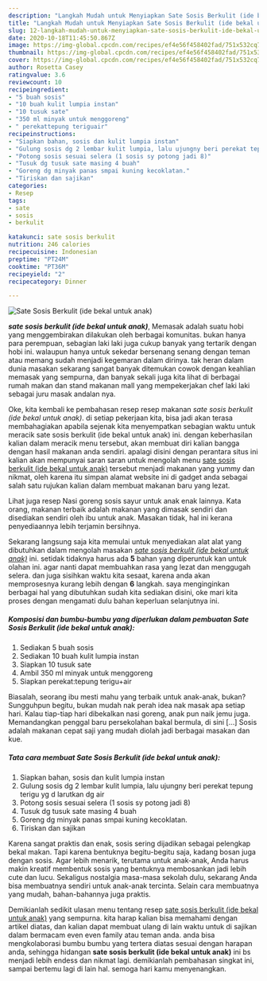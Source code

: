 ```yaml
---
description: "Langkah Mudah untuk Menyiapkan Sate Sosis Berkulit (ide bekal untuk anak), Anti Gagal"
title: "Langkah Mudah untuk Menyiapkan Sate Sosis Berkulit (ide bekal untuk anak), Anti Gagal"
slug: 12-langkah-mudah-untuk-menyiapkan-sate-sosis-berkulit-ide-bekal-untuk-anak-anti-gagal
date: 2020-10-18T11:45:50.867Z
image: https://img-global.cpcdn.com/recipes/ef4e56f458402fad/751x532cq70/sate-sosis-berkulit-ide-bekal-untuk-anak-foto-resep-utama.jpg
thumbnail: https://img-global.cpcdn.com/recipes/ef4e56f458402fad/751x532cq70/sate-sosis-berkulit-ide-bekal-untuk-anak-foto-resep-utama.jpg
cover: https://img-global.cpcdn.com/recipes/ef4e56f458402fad/751x532cq70/sate-sosis-berkulit-ide-bekal-untuk-anak-foto-resep-utama.jpg
author: Rosetta Casey
ratingvalue: 3.6
reviewcount: 10
recipeingredient:
- "5 buah sosis"
- "10 buah kulit lumpia instan"
- "10 tusuk sate"
- "350 ml minyak untuk menggoreng"
- " perekattepung teriguair"
recipeinstructions:
- "Siapkan bahan, sosis dan kulit lumpia instan"
- "Gulung sosis dg 2 lembar kulit lumpia, lalu ujungny beri perekat tepung terigu yg d larutkan dg air"
- "Potong sosis sesuai selera (1 sosis sy potong jadi 8)"
- "Tusuk dg tusuk sate masing 4 buah"
- "Goreng dg minyak panas smpai kuning kecoklatan."
- "Tiriskan dan sajikan"
categories:
- Resep
tags:
- sate
- sosis
- berkulit

katakunci: sate sosis berkulit 
nutrition: 246 calories
recipecuisine: Indonesian
preptime: "PT24M"
cooktime: "PT36M"
recipeyield: "2"
recipecategory: Dinner

---
```



![Sate Sosis Berkulit (ide bekal untuk anak)](https://img-global.cpcdn.com/recipes/ef4e56f458402fad/751x532cq70/sate-sosis-berkulit-ide-bekal-untuk-anak-foto-resep-utama.jpg)

<b><i>sate sosis berkulit (ide bekal untuk anak)</i></b>, Memasak adalah suatu hobi yang menggembirakan dilakukan oleh berbagai komunitas. bukan hanya para perempuan, sebagian laki laki juga cukup banyak yang tertarik dengan hobi ini. walaupun hanya untuk sekedar bersenang senang dengan teman atau memang sudah menjadi kegemaran dalam dirinya. tak heran dalam dunia masakan sekarang sangat banyak ditemukan cowok dengan keahlian memasak yang sempurna, dan banyak sekali juga kita lihat di berbagai rumah makan dan stand makanan mall yang mempekerjakan chef laki laki sebagai juru masak andalan nya.

Oke, kita kembali ke pembahasan resep resep makanan <i>sate sosis berkulit (ide bekal untuk anak)</i>. di setiap pekerjaan kita, bisa jadi akan terasa membahagiakan apabila sejenak kita menyempatkan sebagian waktu untuk meracik sate sosis berkulit (ide bekal untuk anak) ini. dengan keberhasilan kalian dalam meracik menu tersebut, akan membuat diri kalian bangga dengan hasil makanan anda sendiri. apalagi disini dengan perantara situs ini kalian akan mempunyai saran saran untuk mengolah menu <u>sate sosis berkulit (ide bekal untuk anak)</u> tersebut menjadi makanan yang yummy dan nikmat, oleh karena itu simpan alamat website ini di gadget anda sebagai salah satu rujukan kalian dalam membuat makanan baru yang lezat.

Lihat juga resep Nasi goreng sosis sayur untuk anak enak lainnya. Kata orang, makanan terbaik adalah makanan yang dimasak sendiri dan disediakan sendiri oleh ibu untuk anak. Masakan tidak, hal ini kerana penyediaannya lebih terjamin bersihnya.


Sekarang langsung saja kita memulai untuk menyediakan alat alat yang dibutuhkan dalam mengolah masakan <u><i>sate sosis berkulit (ide bekal untuk anak)</i></u> ini. setidak tidaknya harus ada <b>5</b> bahan yang diperuntuk kan untuk olahan ini. agar nanti dapat membuahkan rasa yang lezat dan menggugah selera. dan juga sisihkan waktu kita sesaat, karena anda akan memprosesnya kurang lebih dengan <b>6</b> langkah. saya menginginkan berbagai hal yang dibutuhkan sudah kita sediakan disini, oke mari kita proses dengan mengamati dulu bahan keperluan selanjutnya ini.

<!--inarticleads1-->

##### Komposisi dan bumbu-bumbu yang diperlukan dalam pembuatan Sate Sosis Berkulit (ide bekal untuk anak):

1. Sediakan 5 buah sosis
1. Sediakan 10 buah kulit lumpia instan
1. Siapkan 10 tusuk sate
1. Ambil 350 ml minyak untuk menggoreng
1. Siapkan  perekat:tepung terigu+air


Biasalah, seorang ibu mesti mahu yang terbaik untuk anak-anak, bukan? Sungguhpun begitu, bukan mudah nak perah idea nak masak apa setiap hari. Kalau tiap-tiap hari dibekalkan nasi goreng, anak pun naik jemu juga. Memandangkan penggal baru persekolahan bakal bermula, di sini […] Sosis adalah makanan cepat saji yang mudah diolah jadi berbagai masakan dan kue. 

<!--inarticleads2-->

##### Tata cara membuat Sate Sosis Berkulit (ide bekal untuk anak):

1. Siapkan bahan, sosis dan kulit lumpia instan
1. Gulung sosis dg 2 lembar kulit lumpia, lalu ujungny beri perekat tepung terigu yg d larutkan dg air
1. Potong sosis sesuai selera (1 sosis sy potong jadi 8)
1. Tusuk dg tusuk sate masing 4 buah
1. Goreng dg minyak panas smpai kuning kecoklatan.
1. Tiriskan dan sajikan


Karena sangat praktis dan enak, sosis sering dijadikan sebagai pelengkap bekal makan. Tapi karena bentuknya begitu-begitu saja, kadang bosan juga dengan sosis. Agar lebih menarik, terutama untuk anak-anak, Anda harus makin kreatif membentuk sosis yang bentuknya membosankan jadi lebih cute dan lucu. Sekaligus nostalgia masa-masa sekolah dulu, sekarang Anda bisa membuatnya sendiri untuk anak-anak tercinta. Selain cara membuatnya yang mudah, bahan-bahannya juga praktis. 

Demikianlah sedikit ulasan menu tentang resep <u>sate sosis berkulit (ide bekal untuk anak)</u> yang sempurna. kita harap kalian bisa memahami dengan artikel diatas, dan kalian dapat membuat ulang di lain waktu untuk di sajikan dalam bermacam even even family atau teman anda. anda bisa mengkolaborasi bumbu bumbu yang tertera diatas sesuai dengan harapan anda, sehingga hidangan <b>sate sosis berkulit (ide bekal untuk anak)</b> ini bs menjadi lebih endess dan nikmat lagi. demikianlah pembahasan singkat ini, sampai bertemu lagi di lain hal. semoga hari kamu menyenangkan.
